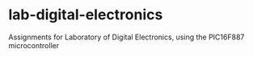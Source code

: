 # lab-digital-electronics
Assignments for Laboratory of Digital Electronics, using the PIC16F887 microcontroller 
